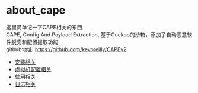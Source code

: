 # about_cape

这里简单记一下CAPE相关的东西  
CAPE, Config And Payload Extraction, 基于Cuckoo的沙箱，添加了自动恶意软件脱壳和配置提取功能  
github地址: https://github.com/kevoreilly/CAPEv2  

- [安装相关](./安装相关.md)  
- [虚拟机配置相关](./虚拟机配置相关.md)  
- [使用相关](./使用相关.md)  
- [日志相关](./日志相关.md)  
